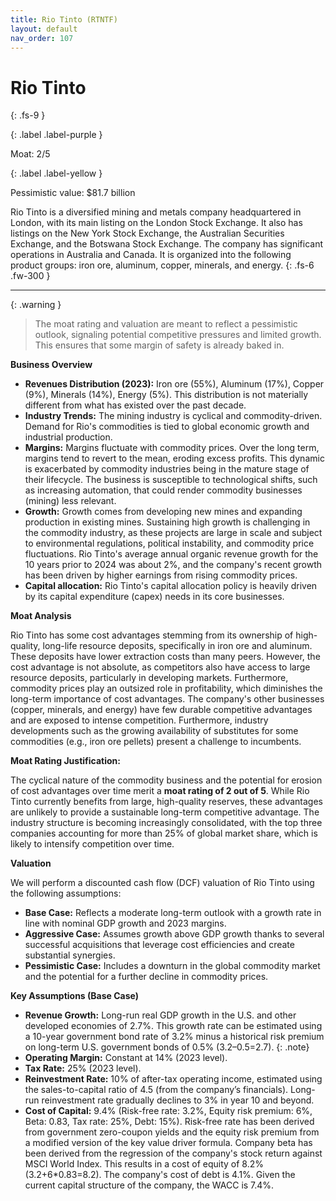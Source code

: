 ```yaml
---
title: Rio Tinto (RTNTF)
layout: default
nav_order: 107
---
```


# Rio Tinto
{: .fs-9 }

{: .label .label-purple }

Moat: 2/5

{: .label .label-yellow }

Pessimistic value: $81.7 billion

Rio Tinto is a diversified mining and metals company headquartered in London, with its main listing on the London Stock Exchange. It also has listings on the New York Stock Exchange, the Australian Securities Exchange, and the Botswana Stock Exchange. The company has significant operations in Australia and Canada. It is organized into the following product groups: iron ore, aluminum, copper, minerals, and energy.
{: .fs-6 .fw-300 }

---

{: .warning } 
>The moat rating and valuation are meant to reflect a pessimistic outlook, signaling potential competitive pressures and limited growth. This ensures that some margin of safety is already baked in.

**Business Overview**

* **Revenues Distribution (2023):**  Iron ore (55%), Aluminum (17%), Copper (9%), Minerals (14%), Energy (5%). This distribution is not materially different from what has existed over the past decade.
* **Industry Trends:** The mining industry is cyclical and commodity-driven.  Demand for Rio's commodities is tied to global economic growth and industrial production. 
* **Margins:** Margins fluctuate with commodity prices.  Over the long term, margins tend to revert to the mean, eroding excess profits.  This dynamic is exacerbated by commodity industries being in the mature stage of their lifecycle. The business is susceptible to technological shifts, such as increasing automation, that could render commodity businesses (mining) less relevant.
* **Growth:** Growth comes from developing new mines and expanding production in existing mines.  Sustaining high growth is challenging in the commodity industry, as these projects are large in scale and subject to environmental regulations, political instability, and commodity price fluctuations. Rio Tinto's average annual organic revenue growth for the 10 years prior to 2024 was about 2%, and the company's recent growth has been driven by higher earnings from rising commodity prices.
* **Capital allocation:** Rio Tinto's capital allocation policy is heavily driven by its capital expenditure (capex) needs in its core businesses.

**Moat Analysis**

Rio Tinto has some cost advantages stemming from its ownership of high-quality, long-life resource deposits, specifically in iron ore and aluminum.  These deposits have lower extraction costs than many peers. However, the cost advantage is not absolute, as competitors also have access to large resource deposits, particularly in developing markets.  Furthermore, commodity prices play an outsized role in profitability, which diminishes the long-term importance of cost advantages.  The company's other businesses (copper, minerals, and energy) have few durable competitive advantages and are exposed to intense competition.  Furthermore, industry developments such as the growing availability of substitutes for some commodities (e.g., iron ore pellets) present a challenge to incumbents.

**Moat Rating Justification:**

The cyclical nature of the commodity business and the potential for erosion of cost advantages over time merit a **moat rating of 2 out of 5**.  While Rio Tinto currently benefits from large, high-quality reserves, these advantages are unlikely to provide a sustainable long-term competitive advantage.  The industry structure is becoming increasingly consolidated, with the top three companies accounting for more than 25% of global market share, which is likely to intensify competition over time.

**Valuation**

We will perform a discounted cash flow (DCF) valuation of Rio Tinto using the following assumptions:

* **Base Case:** Reflects a moderate long-term outlook with a growth rate in line with nominal GDP growth and 2023 margins.
* **Aggressive Case:**  Assumes growth above GDP growth thanks to several successful acquisitions that leverage cost efficiencies and create substantial synergies.
* **Pessimistic Case:**  Includes a downturn in the global commodity market and the potential for a further decline in commodity prices.

**Key Assumptions (Base Case)**

* **Revenue Growth:** Long-run real GDP growth in the U.S. and other developed economies of 2.7%.  This growth rate can be estimated using a 10-year government bond rate of 3.2% minus a historical risk premium on long-term U.S. government bonds of 0.5% (3.2–0.5=2.7). {: .note}
* **Operating Margin:**  Constant at 14% (2023 level).
* **Tax Rate:** 25% (2023 level).
* **Reinvestment Rate:** 10% of after-tax operating income, estimated using the sales-to-capital ratio of 4.5 (from the company’s financials).  Long-run reinvestment rate gradually declines to 3% in year 10 and beyond.
* **Cost of Capital:**  9.4% (Risk-free rate: 3.2%, Equity risk premium: 6%, Beta: 0.83, Tax rate: 25%, Debt: 15%). Risk-free rate has been derived from government zero-coupon yields and the equity risk premium from a modified version of the key value driver formula. Company beta has been derived from the regression of the company's stock return against MSCI World Index. This results in a cost of equity of 8.2% (3.2+6\*0.83=8.2). The company's cost of debt is 4.1%. Given the current capital structure of the company, the WACC is 7.4%.